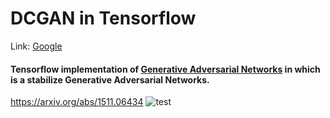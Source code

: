 # DCGAN in Tensorflow

Link: [Google][googlelink]

[googlelink]: https://google.com "Go google"

#### Tensorflow implementation of [Generative Adversarial Networks] in which is a stabilize Generative Adversarial Networks.

[Generative Adversarial Networks]: https://arxiv.org/abs/1511.06434 "Go paper"

<https://arxiv.org/abs/1511.06434>
![test](https://user-images.githubusercontent.com/41711059/80072745-9e388100-8581-11ea-9732-b62f731ff88d.gif)
